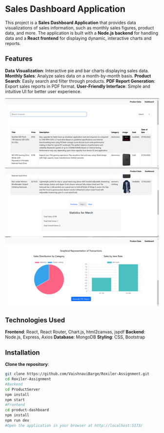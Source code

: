 # Sales Dashboard Application

This project is a **Sales Dashboard Application** that provides data visualizations of sales information, such as monthly sales figures, product data, and more. 
The application is built with a **Node.js backend** for handling data and a **React frontend** for displaying dynamic, interactive charts and reports.

## Features
**Data Visualization**: Interactive pie and bar charts displaying sales data.
**Monthly Sales**: Analyze sales data on a month-by-month basis.
**Product Search**: Easily search and filter through products.
**PDF Report Generation**: Export sales reports in PDF format.
**User-Friendly Interface**: Simple and intuitive UI for better user experience.

![image](https://github.com/VaishnaviBarge/Roxiler-Assignment/blob/a58ca45f86d0ce26f2c808a2fc4014cb081309d4/Sales1.PNG)
![image](https://github.com/VaishnaviBarge/Roxiler-Assignment/blob/a58ca45f86d0ce26f2c808a2fc4014cb081309d4/Sales2.PNG)
![image](https://github.com/VaishnaviBarge/Roxiler-Assignment/blob/a58ca45f86d0ce26f2c808a2fc4014cb081309d4/Sales3.PNG)

## Technologies Used
**Frontend**: React, React Router, Chart.js, html2canvas, jspdf
**Backend**: Node.js, Express, Axios
**Database**: MongoDB 
**Styling**: CSS, Bootstrap

## Installation

**Clone the repository**:
   ```bash
   git clone https://github.com/VaishnaviBarge/Roxiler-Assignment.git
   cd Roxiler-Assignment
#Backend
   cd ProductServer
   npm install
   npm start
#Frontend
   cd product-dashboard
   npm install
   npm run dev
#Open the application in your browser at http://localhost:5173/
  
